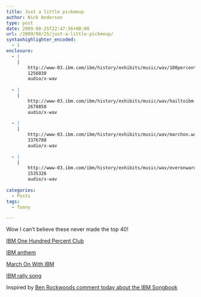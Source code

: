 ```yaml
---
title: Just a little pickmeup
author: Nick Anderson
type: post
date: 2009-08-25T22:47:56+00:00
url: /2009/08/25/just-a-little-pickmeup/
syntaxhighlighter_encoded:
  - 1
enclosure:
  - |
    |
        http://www-03.ibm.com/ibm/history/exhibits/music/wav/100percent.wav
        1256030
        audio/x-wav
        
  - |
    |
        http://www-03.ibm.com/ibm/history/exhibits/music/wav/hailtoibm.wav
        2678850
        audio/x-wav
        
  - |
    |
        http://www-03.ibm.com/ibm/history/exhibits/music/wav/marchon.wav
        3376788
        audio/x-wav
        
  - |
    |
        http://www-03.ibm.com/ibm/history/exhibits/music/wav/everonward.wav
        1535326
        audio/x-wav
        
categories:
  - Posts
tags:
  - funny

---
```

Wow I can&#8217;t believe these never made the top 40!

[IBM One Hundred Percent Club][1]

[IBM anthem][2]

[March On With IBM][3]

[IBM rally song][4]

Inspired by <a href=http://www.cuddletech.com/blog/>Ben Rockwoods comment today about the IBM Songbook</a>

 [1]: http://www-03.ibm.com/ibm/history/exhibits/music/wav/100percent.wav
 [2]: http://www-03.ibm.com/ibm/history/exhibits/music/wav/hailtoibm.wav
 [3]: http://www-03.ibm.com/ibm/history/exhibits/music/wav/marchon.wav
 [4]: http://www-03.ibm.com/ibm/history/exhibits/music/wav/everonward.wav
